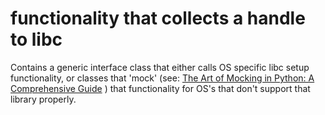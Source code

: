 # functionality that collects a handle to libc

Contains a generic interface class that either calls OS specific libc setup functionality, or classes that 'mock' (see: [The Art of Mocking in Python: A Comprehensive Guide](https://medium.com/@moraneus/the-art-of-mocking-in-python-a-comprehensive-guide-8b619529458f) ) that functionality for OS's that don't support that library properly.

